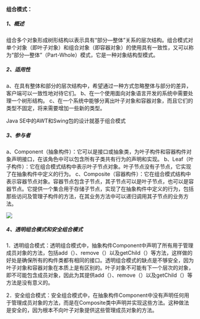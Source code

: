 #### **组合模式：**

##### 1、概述

组合多个对象形成树形结构以表示具有“部分—整体”关系的层次结构。组合模式对单个对象（即叶子对象）和组合对象（即容器对象）的使用具有一致性，又可以称为“部分—整体”（Part-Whole）模式，它是一种对象结构型模式。

##### 2、适用性

a、在具有整体和部分的层次结构中，希望通过一种方式忽略整体与部分的差异，客户端可以一致性地对待它们。
b、在一个使用面向对象语言开发的系统中需要处理一个树形结构。
c、在一个系统中能够分离出叶子对象和容器对象，而且它们的类型不固定，将来需要增加一些新的类型。

Java SE中的AWT和Swing包的设计就基于组合模式

##### 3、参与者

a、Component（抽象构件）：它可以是接口或抽象类，为叶子构件和容器构件对象声明接口，在该角色中可以包含所有子类共有行为的声明和实现。
b、Leaf（叶子构件）：它在组合模式结构中表示叶子节点对象。叶子节点没有子节点，它实现了在抽象构件中定义的行为。
c、Composite（容器构件）：它在组合模式结构中表示容器节点对象。容器节点包含子节点，其子节点可以是叶子节点，也可以是容器节点。它提供一个集合用于存储子节点，实现了在抽象构件中定义的行为，包括那些访问及管理子构件的方法，在其业务方法中可以递归调用其子节点的业务方法。

![](E:\JavaTool\Knowledge\Java\DesignPatterns\CompositePattern\src\main\resources\参与者.jpg)



##### 4、透明组合模式和安全组合模式

1．透明组合模式：透明组合模式中，抽象构件Component中声明了所有用于管理成员对象的方法，包括add（）、remove（）以及getChild（）等方法，这样做的好处是确保所有的构件类都有相同的接口。透明组合模式的缺点是不够安全，因为叶子对象和容器对象在本质上是有区别的。叶子对象不可能有下一个层次的对象，即不可能包含成员对象，因此为其提供add（）、remove（）以及getChild（）等方法是没有意义的。

2．安全组合模式：安全组合模式中，在抽象构件Component中没有声明任何用于管理成员对象的方法，而是在Composite类中声明并实现这些方法。这种做法是安全的，因为根本不向叶子对象提供这些管理成员对象的方法。

